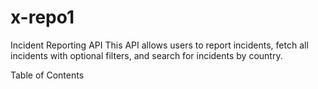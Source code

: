 # x-repo1
Incident Reporting API
This API allows users to report incidents, fetch all incidents with optional filters, and search for incidents by country.

Table of Contents
